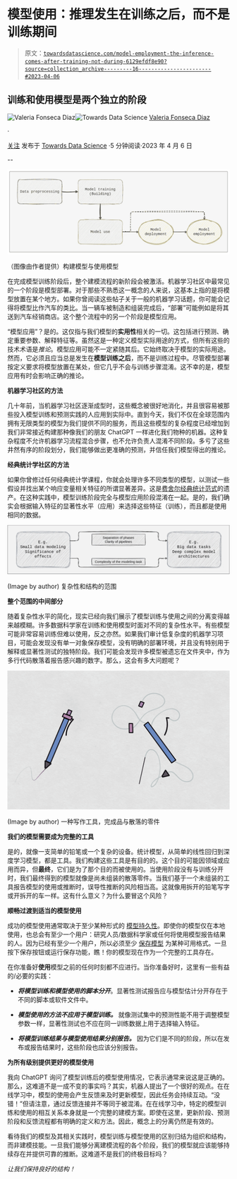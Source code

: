 # 模型使用：推理发生在训练之后，而不是训练期间

> 原文：[`towardsdatascience.com/model-employment-the-inference-comes-after-training-not-during-6129efdf8e90?source=collection_archive---------16-----------------------#2023-04-06`](https://towardsdatascience.com/model-employment-the-inference-comes-after-training-not-during-6129efdf8e90?source=collection_archive---------16-----------------------#2023-04-06)

## 训练和使用模型是两个独立的阶段

[](https://medium.com/@valefonsecadiaz?source=post_page-----6129efdf8e90--------------------------------)![Valeria Fonseca Diaz](https://medium.com/@valefonsecadiaz?source=post_page-----6129efdf8e90--------------------------------)[](https://towardsdatascience.com/?source=post_page-----6129efdf8e90--------------------------------)![Towards Data Science](https://towardsdatascience.com/?source=post_page-----6129efdf8e90--------------------------------) [Valeria Fonseca Diaz](https://medium.com/@valefonsecadiaz?source=post_page-----6129efdf8e90--------------------------------)

·

[关注](https://medium.com/m/signin?actionUrl=https%3A%2F%2Fmedium.com%2F_%2Fsubscribe%2Fuser%2F6e363caf1c79&operation=register&redirect=https%3A%2F%2Ftowardsdatascience.com%2Fmodel-employment-the-inference-comes-after-training-not-during-6129efdf8e90&user=Valeria+Fonseca+Diaz&userId=6e363caf1c79&source=post_page-6e363caf1c79----6129efdf8e90---------------------post_header-----------) 发布于 [Towards Data Science](https://towardsdatascience.com/?source=post_page-----6129efdf8e90--------------------------------) ·5 分钟阅读·2023 年 4 月 6 日[](https://medium.com/m/signin?actionUrl=https%3A%2F%2Fmedium.com%2F_%2Fvote%2Ftowards-data-science%2F6129efdf8e90&operation=register&redirect=https%3A%2F%2Ftowardsdatascience.com%2Fmodel-employment-the-inference-comes-after-training-not-during-6129efdf8e90&user=Valeria+Fonseca+Diaz&userId=6e363caf1c79&source=-----6129efdf8e90---------------------clap_footer-----------)

--

[](https://medium.com/m/signin?actionUrl=https%3A%2F%2Fmedium.com%2F_%2Fbookmark%2Fp%2F6129efdf8e90&operation=register&redirect=https%3A%2F%2Ftowardsdatascience.com%2Fmodel-employment-the-inference-comes-after-training-not-during-6129efdf8e90&source=-----6129efdf8e90---------------------bookmark_footer-----------)![](img/266a5d9950575df712e50ee2a143a083.png)

（图像由作者提供）构建模型与使用模型

在完成模型训练阶段后，整个建模流程的新阶段会被激活。机器学习社区中最常见的一个阶段是模型部署。对于那些不熟悉这一概念的人来说，这基本上指的是将模型放置在某个地方。如果你曾阅读这些帖子关于一般的机器学习话题，你可能会记得将模型比作汽车的类比。当一辆车被制造和组装完成后，“部署”可能例如是将其送到汽车经销商店。这个整个流程中的另一个阶段是模型应用。

“模型应用”？是的。这仅指与我们模型的**实用性**相关的一切。这包括进行预测、确定重要参数、解释特征等。虽然这是一种定义模型实际用途的方式，但所有这些的技术术语是*推论*。模型应用可能不一定紧随其后。它始终取决于模型的实际用途。然而，它必须且应当总是发生在**模型训练之后**，而不是训练过程中。尽管模型部署按定义要求将模型放置在某处，但它几乎不会与训练步骤混淆。这不幸的是，模型应用有时会影响正确的推论。

**机器学习社区的方法**

几十年前，当机器学习社区逐渐成型时，这些概念被很好地消化，并且很容易被那些投入模型训练和预测实践的人应用到实际中。直到今天，我们不仅在全球范围内拥有无限类型的模型为我们提供不同的服务，而且这些模型的复杂程度已经增加到我们非常接近构建那种像我们的朋友 ChatGPT 一样进化我们物种的机器。这种复杂程度不允许机器学习流程混合步骤，也不允许负责人混淆不同阶段。多亏了这些井然有序的阶段划分，我们能够做出更准确的预测，并信任我们模型得出的推论。

**经典统计学社区的方法**

如果你曾修过任何经典统计学课程，你就会处理许多不同类型的模型，以测试一些假设并找出某个响应变量相关特征的所谓显著差异。这是[费舍尔经典统计范式](https://nautil.us/how-eugenics-shaped-statistics-238014/)的遗产。在这种实践中，模型训练阶段完全与模型应用阶段混淆在一起。是的，我们确实会根据输入特征的显著性水平（应用）来选择这些特征（训练），而且都是使用相同的数据。

![](img/ba7a7561e89a1192896879d481c6bad1.png)

(Image by author) 复杂性和结构的范围

**整个范围的中间部分**

随着复杂性水平的简化，现实已经向我们展示了模型训练与使用之间的分离变得越来越模糊。许多数据科学家在训练和使用模型时面对不同的复杂性水平。有些模型可能非常容易训练但难以使用，反之亦然。如果我们审计低复杂度的机器学习项目，可能会发现没有单一对象保存模型，没有明确的部署环境，并且没有特别用于解释或显著性测试的独特阶段。我们可能会发现许多模型被遗忘在文件夹中，作为多行代码散落着报告感兴趣的数字。那么，这会有多大问题呢？

![](img/ce0d5164d23a79448e334e5b3534ff53.png)

(Image by author) 一种写作工具，完成品与散落的零件

**我们的模型需要成为完整的工具**

是的，就像一支简单的铅笔或一个复杂的设备。统计模型，从简单的线性回归到深度学习模型，都是工具。我们构建这些工具是有目的的。这个目的可能因领域或应用而异，但**最终**，它们是为了那个目的而被使用的。当使用阶段没有与训练分开时，我们最终得到的模型就像是尚未组装的散落零件。当我们基于一个未组装的工具报告模型的使用或推断时，误导性推断的风险相当高。这就像用拆开的铅笔写字或开拆开的车一样。这有什么意义？为什么要冒这个风险？

**顺畅过渡到适当的模型使用**

成功的模型使用通常取决于至少某种形式的 [模型持久性](https://scikit-learn.org/stable/model_persistence.html)。即使你的模型仅在本地使用，也总会有至少一个用户：研究人员/数据科学家或任何将使用模型报告结果的人。因为已经有至少一个用户，所以必须至少 [保存模型](https://machinelearningmastery.com/finalize-machine-learning-models-in-r/) 为某种可用格式。一旦按下保存按钮或运行保存功能，瞧！你的模型现在作为一个完整的工具存在。

在你准备好**使用**模型之前的任何时刻都不应进行。当你准备好时，这里有一些有益的/必要的实践：

+   ***将模型训练和模型使用的脚本分开***。显著性测试报告应与模型估计分开存在于不同的脚本或软件文件中。

+   ***模型使用的方法不应用于模型训练。*** 就像测试集中的预测性能不用于调整模型参数一样，显著性测试也不应在同一训练数据上用于选择输入特征。

+   ***将模型训练结果与模型使用结果分别报告。*** 因为它们是不同的阶段，所以在发布或报告结果时，这些阶段也应该分别报告。

**为所有级别提供更好的模型使用**

我向 ChatGPT 询问了模型训练后的模型使用情况，它表示通常来说这是正确的。那么，这难道不是一成不变的事实吗？其实，机器人提出了一个很好的观点。在在线学习中，模型的使用会产生反馈来及时更新模型，因此任务会持续互动。“没错！”但请注意，通过反馈连接并不等同于被混淆。在在线学习中，特定的模型训练和使用的相互关系本身就是一个完整的建模方案。即使在这里，更新阶段、预测阶段和反馈流程都有明确的定义和方法。因此，概念上的分离仍然是有效的。

看待我们的模型及其相关实践时，模型训练与模型使用的区别归结为组织和结构，而非建模技能。一旦我们能够分离建模流程的各个阶段，我们的模型就应该能够持续存在并提供可靠的推断。这难道不是我们的终极目标吗？

*让我们保持良好的结构！*
